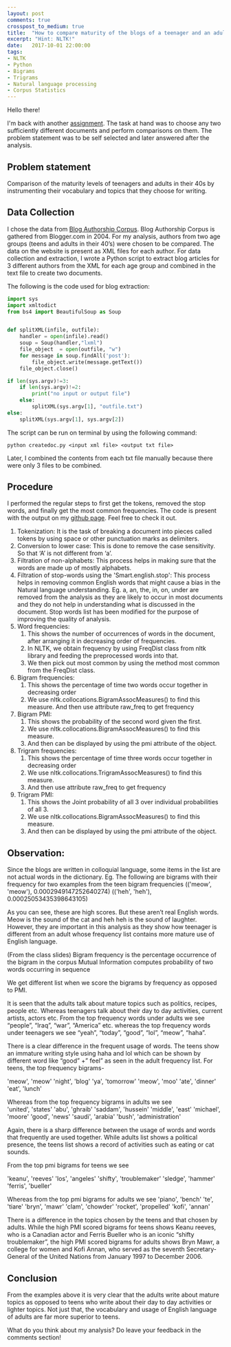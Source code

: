 ```yaml
---
layout: post
comments: true
crosspost_to_medium: true
title:  "How to compare maturity of the blogs of a teenager and an adult"
excerpt: "Hint: NLTK!"
date:   2017-10-01 22:00:00
tags:
- NLTK
- Python
- Bigrams
- Trigrams
- Natural language processing
- Corpus Statistics
---
```


Hello there!

I'm back with another [assignment](https://github.com/ayesha92ahmad/blog-comparison-teen-middleaged).
The task at hand was to choose any two sufficiently different documents and perform comparisons on them. The problem statement was to be self selected and later answered after the analysis.


## Problem statement
Comparison of the maturity levels of teenagers and adults in their 40s by instrumenting their vocabulary and topics that they choose for writing.

## Data Collection
I chose the data from [Blog Authorship Corpus](http://u.cs.biu.ac.il/~koppel/BlogCorpus.htm).
Blog Authorship Corpus is gathered from Blogger.com in 2004. For my analysis, authors from two age groups (teens and adults in their 40’s) were chosen to be compared. The data on the website is present as XML files for each author. For data collection and extraction, I wrote a Python script to extract blog articles for 3 different authors from the XML for each age group and combined in the text file to create two documents.

The following is the code used for blog extraction:


```Python
import sys
import xmltodict
from bs4 import BeautifulSoup as Soup


def splitXML(infile, outfile):
    handler = open(infile).read()
    soup = Soup(handler,"lxml")
    file_object  = open(outfile, "w")
    for message in soup.findAll('post'):
        file_object.write(message.getText())
    file_object.close()

if len(sys.argv)!=3:
    if len(sys.argv)!=2:
        print("no input or output file")
    else:
        splitXML(sys.argv[1], "outfile.txt")
else:
    splitXML(sys.argv[1], sys.argv[2])
```

The script can be run on terminal by using the following command:
```
python createdoc.py <input xml file> <output txt file>
```
Later, I combined the contents from each txt file manually because there were only 3 files to be combined.


## Procedure

I performed the regular steps to first get the tokens, removed the stop words, and finally get the most common frequencies. The code is present with the output on my [github page](https://github.com/ayesha92ahmad/blog-comparison-teen-middleaged). Feel free to check it out.


1. Tokenization: It is the task of breaking a document into pieces called tokens by using space or other punctuation marks as delimiters.
2. Conversion to lower case: This is done to remove the case sensitivity. So that ‘A’ is not different from ‘a’.
3. Filtration of non-alphabets: This process helps in making sure that the words are made up of mostly alphabets.
4. Filtration of stop-words using the 'Smart.english.stop': This process helps in removing common English words that might cause a bias in the Natural language understanding. Eg. a, an, the, in, on, under are removed from the analysis as they are likely to occur in most documents and they do not help in understanding what is discussed in the document. Stop words list has been modified for the purpose of improving the quality of analysis.
5.	Word frequencies:
    1.	This shows the number of occurrences of words in the document, after arranging it in decreasing order of frequencies.
    1.	In NLTK, we obtain frequency by using FreqDist class from nltk library and feeding the preprocessed words into that.
    1.	We then pick out most common by using the method most common from the FreqDist class.
6.	Bigram frequencies:
    1.	This shows the percentage of time two words occur together in decreasing order
    1.	We use nltk.collocations.BigramAssocMeasures() to find this measure.
    And then use attribute raw_freq to get frequency
7.	Bigram PMI:
    1.	This shows the probability of the second word given the first.
    1.	We use nltk.collocations.BigramAssocMeasures() to find this measure.
    1.	And then can be displayed by using the pmi attribute of the object.
8.	Trigram frequencies:
    1.	This shows the percentage of time three words occur together in decreasing order
    1.	We use nltk.collocations.TrigramAssocMeasures() to find this measure.
    1. And then use attribute raw_freq to get frequency
9.	Trigram PMI:
    1.	This shows the Joint probability of all 3 over individual probabilities of all 3.
    1.	We use nltk.collocations.BigramAssocMeasures() to find this measure.
    1.	And then can be displayed by using the pmi attribute of the object.



## Observation:

Since the blogs are written in colloquial language, some items in the list are not actual words in the dictionary. Eg. The following are bigrams with their frequency for two examples from the teen bigram frequencies
(('meow', 'meow'), 0.0002949147252640274)
(('heh', 'heh'), 0.00025053435398643105)

As you can see, these are high scores. But these aren’t real English words. Meow is the sound of the cat and heh heh is the sound of laughter. However, they are important in this analysis as they show how teenager is different from an adult whose frequency list contains more mature use of English language.

(From the class slides)
Bigram frequency is the percentage occurrence of the bigram in the corpus
Mutual Information computes probability of two words occurring in sequence

We get different list when we score the bigrams by frequency as opposed to PMI.

It is seen that the adults talk about mature topics such as politics, recipes, people etc. Whereas teenagers talk about their day to day activities, current artists, actors etc.
From the top frequency words under adults we see “people”, “Iraq”, “war”, “America” etc. whereas the top frequency words under teenagers we see “yeah”, “today”, “good”, “lol”, “meow”, “haha”.

There is a clear difference in the frequent usage of words. The teens show an immature writing style using haha and lol which can be shown by different word like “good” +” feel” as seen in the adult frequency list.
For teens, the top frequency bigrams-

'meow', 'meow'
'night', 'blog'
'ya', 'tomorrow'
'meow', 'moo'
'ate', 'dinner'
'eat', 'lunch'

Whereas from the top frequency bigrams in adults we see  
'united', 'states'
'abu', 'ghraib'
'saddam', 'hussein'
'middle', 'east'
'michael', 'moore'
'good', 'news'
'saudi', 'arabia'
'bush', 'administration'

Again, there is a sharp difference between the usage of words and words that frequently are used together.  While adults list shows a political presence, the teens list shows a record of activities such as eating or cat sounds.

From the top pmi bigrams for teens we see

'keanu', 'reeves'
'los', 'angeles'
'shifty', 'troublemaker'
'sledge', 'hammer'
'ferris', 'bueller'

Whereas from the top pmi bigrams for adults we see
'piano', 'bench'
'te', 'tiare'
'bryn', 'mawr'
'clam', 'chowder'
'rocket', 'propelled'
'kofi', 'annan'

There is a difference in the topics chosen by the teens and that chosen by adults. While the high PMI scored bigrams for teens shows Keanu reeves, who is a Canadian actor and Ferris Bueller who is an iconic “shifty troublemaker”, the high PMI scored bigrams for adults shows Bryn Mawr, a college for women and Kofi Annan, who served as the seventh Secretary-General of the United Nations from January 1997 to December 2006.

## Conclusion

From the examples above it is very clear that the adults write about mature topics as opposed to teens who write about their day to day activities or lighter topics. Not just that, the vocabulary and usage of English language of adults are far more superior to teens.

What do you think about my analysis? Do leave your feedback in the comments section!

